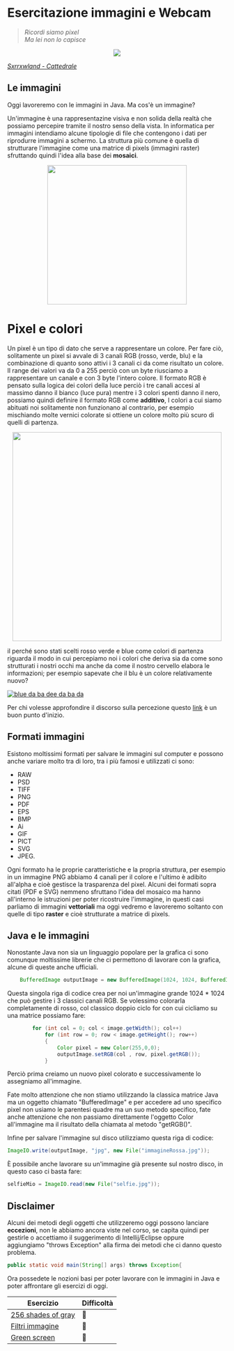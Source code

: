 # Esercitazione immagini e Webcam

>*Ricordi siamo pixel <br>
>Ma lei non lo capisce*


<p align="center">
<img src="https://images.genius.com/902be6fbe13dc1ed58acadf9166075a2.600x321x3.gif" class="center">
</p>

[*Sxrrxwland - Cattedrale*](https://www.youtube.com/watch?v=QyfvThlYDTc)

## Le immagini

Oggi lavoreremo con le immagini in Java. Ma cos'è un immagine?

Un'immagine è una rappresentazine visiva e non solida della realtà che possiamo percepire tramite il nostro senso della vista. In informatica per immagini intendiamo alcune tipologie di file che contengono i dati per riprodurre immagini a schermo. La struttura più comune è quella di strutturare l'immagine come una matrice di pixels (immagini raster) sfruttando quindi l'idea alla base dei **mosaici**.


<p align="center">
<img src="https://www.mangaforever.net/wp-content/uploads/2018/12/cave-canem.jpg" height="320" class="center">
</p>

# Pixel e colori

Un pixel è un tipo di dato che serve a rappresentare un colore. Per fare ciò, solitamente un pixel si avvale di 3 canali RGB (rosso, verde, blu) e la combinazione di quanto sono attivi i 3 canali ci da come risultato un colore. Il range dei valori va da 0 a 255 perciò con un byte riusciamo a rappresentare un canale e con 3 byte l'intero colore. Il formato RGB è pensato sulla logica dei colori della luce perciò i tre canali accesi al massimo danno il bianco (luce pura) mentre i 3 colori spenti danno il nero, possiamo quindi definire il formato RGB come **additivo**, I colori a cui siamo abituati noi solitamente non funzionano al contrario, per esempio mischiando molte vernici colorate si ottiene un colore molto più scuro di quelli di partenza.

<p align="center">
<img src="https://www.fc1492.com/wp-content/uploads/2017/02/rgb.png" height="480" class="center">
</p>

il perché sono stati scelti rosso verde e blue come colori di partenza riguarda il modo in cui percepiamo noi i colori che deriva sia da come sono strutturati i nostri occhi ma anche da come il nostro cervello elabora le informazioni; per esempio sapevate che il blu è un colore relativamente nuovo?

[![blue da ba dee da ba da](https://i.ytimg.com/vi/D1-WuBbVe2E/maxresdefault.jpg)](https://www.youtube.com/watch?v=D1-WuBbVe2E)


Per chi volesse approfondire il discorso sulla percezione questo [link](https://en.wikipedia.org/wiki/Color_vision) è un buon punto d'inizio.


## Formati immagini

Esistono moltissimi formati per salvare le immagini sul computer e possono anche variare molto tra di loro, tra i più famosi e utilizzati ci sono: 
* RAW 
* PSD
* TIFF
* PNG
* PDF
* EPS
* BMP
* Ai
* GIF
* PICT
* SVG
* JPEG.

Ogni formato ha le proprie caratteristiche e la propria struttura, per esempio in un immagine PNG abbiamo 4 canali per il colore e l'ultimo è adibito all'alpha e cioè gestisce la trasparenza del pixel. Alcuni dei formati sopra citati (PDF e SVG) nemmeno sfruttano l'idea del mosaico ma hanno all'interno le istruzioni per poter ricostruire l'immagine, in questi casi parliamo di immagini **vettoriali** ma oggi vedremo e lavoreremo soltanto con quelle di tipo **raster** e cioè strutturate a matrice di pixels.

## Java e le immagini

Nonostante Java non sia un linguaggio popolare per la grafica ci sono comunque moltissime librerie che ci permettono di lavorare con la grafica, alcune di queste anche ufficiali.


```java
    BufferedImage outputImage = new BufferedImage(1024, 1024, BufferedImage.TYPE_3BYTE_BGR);
```

Questa singola riga di codice crea per noi un'immagine grande 1024 * 1024 che può gestire i 3 classici canali RGB. Se volessimo colorarla completamente di rosso, col classico doppio ciclo for con cui cicliamo su una matrice possiamo fare:

```java
        for (int col = 0; col < image.getWidth(); col++)
            for (int row = 0; row < image.getHeight(); row++)
            {
                Color pixel = new Color(255,0,0);
                outputImage.setRGB(col , row, pixel.getRGB());
            }
```

Perciò prima creiamo un nuovo pixel colorato e successivamente lo assegniamo all'immagine.

Fate molto attenzione che non stiamo utilizzando la classica matrice Java ma un oggetto chiamato "BufferedImage" e per accedere ad uno specifico pixel non usiamo le parentesi quadre ma un suo metodo specifico, fate anche attenzione che non passiamo direttamente l'oggetto Color all'immagine ma il risultato della chiamata al metodo "getRGB()".

Infine per salvare l'immagine sul disco utilizziamo questa riga di codice:

```java
ImageIO.write(outputImage, "jpg", new File("immagineRossa.jpg"));
```

È possibile anche lavorare su un'immagine già presente sul nostro disco, in questo caso ci basta fare:

```java
selfieMio = ImageIO.read(new File("selfie.jpg"));
```

## Disclaimer

Alcuni dei metodi degli oggetti che utilizzeremo oggi possono lanciare **eccezioni**, non le abbiamo ancora viste nel corso, se capita quindi per gestirle o accettiamo il suggerimento di Intellij/Eclipse oppure  
aggiungiamo "throws Exception" alla firma dei metodi che ci danno questo problema.

```java
public static void main(String[] args) throws Exception{
```

Ora possedete le nozioni basi per poter lavorare con le immagini in Java e poter affrontare gli esercizi di oggi.






Esercizio | Difficoltà
------------ | -------------
[256 shades of gray](https://github.com/Backend-Developer-School-Tree/Corso-Java-backend-2021-03/tree/main/module_04/esercitazione%20immagini/256_shades_of_gray) | :kick_scooter:
[Filtri immagine](https://github.com/Backend-Developer-School-Tree/Corso-Java-backend-2021-03/tree/main/module_04/esercitazione%20immagini/Filtri) | :kick_scooter:
[Green screen](https://github.com/Backend-Developer-School-Tree/Corso-Java-backend-2021-03/tree/main/module_04/esercitazione%20immagini/Green_Screen) | :motor_scooter:
